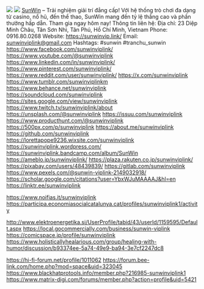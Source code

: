 ![](https://g0v.hackmd.io/_uploads/HkdyYCetJx.jpg)
![](https://g0v.hackmd.io/_uploads/r19kFAetkg.jpg)
[SunWin](https://sunwinvip.link/) – Trải nghiệm giải trí đẳng cấp! Với hệ thống trò chơi đa dạng từ casino, nổ hũ, đến thể thao, SunWin mang đến tỷ lệ thắng cao và phần thưởng hấp dẫn. Tham gia ngay hôm nay!
Thông tin liên hệ:
Địa chỉ: 23 Diệp Minh Châu, Tân Sơn Nhì, Tân Phú, Hồ Chí Minh, Vietnam
Phone: 0916.80.0268
Website: https://sunwinvip.link/
Email: sunwinviplink@gmail.com
Hashtags: #sunwin #tranchu_sunwin
https://www.facebook.com/sunwinviplink/ 
https://www.youtube.com/@sunwinviplink 
https://www.linkedin.com/in/sunwinviplink/ 
https://www.pinterest.com/sunwinviplink/ 
https://www.reddit.com/user/sunwinviplink/ 
https://x.com/sunwinviplink 
https://www.tumblr.com/sunwinviplinkm 
https://www.behance.net/sunwinviplink 
https://soundcloud.com/sunwinviplink 
https://sites.google.com/view/sunwinviplink 
https://www.twitch.tv/sunwinviplink/about 
https://unsplash.com/@sunwinviplink 
https://issuu.com/sunwinviplink 
https://www.producthunt.com/@sunwinviplink 
https://500px.com/p/sunwinviplink 
https://about.me/sunwinviplink 
https://github.com/sunwinviplink 
https://lorettapope9236.wixsite.com/sunwinviplink 
https://sunwinviplink.wordpress.com/ 
https://sunwinviplink.bandcamp.com/album/SunWin 
https://ameblo.jp/sunwinviplink/ 
https://plaza.rakuten.co.jp/sunwinviplink/ 
https://pixabay.com/users/48439839/ 
https://gitlab.com/sunwinviplink 
https://www.pexels.com/@sunwin-viplink-2149032918/ 
https://scholar.google.com/citations?user=YbxWJuMAAAAJ&hl=en 
https://linktr.ee/sunwinviplink 

https://www.noifias.it/sunwinviplink 
https://participa.economiasocialcatalunya.cat/profiles/sunwinviplink1/activity 

http://www.elektroenergetika.si/UserProfile/tabid/43/userId/1159595/Default.aspx 
https://local.gocommercially.com/business/sunwin-viplink 
https://comicspace.jp/profile/sunwinviplink 
https://www.holisticallyhealarious.com/group/healing-with-humor/discussion/b93374ee-5a74-49e9-ba94-3e7cf2247dc8 

https://hi-fi-forum.net/profile/1011062 
https://forum.bee-link.com/home.php?mod=space&uid=323045 
https://www.blackhatprotools.info/member.php?216985-sunwinviplink1 
https://www.matrix-digi.com/forums/member.php?action=profile&uid=5421 
